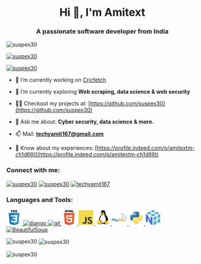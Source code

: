 <h1 align="center">Hi 👋, I'm Amitext</h1>
<h3 align="center">A passionate software developer from India</h3>

<p align="left"> <img src="https://komarev.com/ghpvc/?username=suspex30&label=Profile%20views&color=0e75b6&style=flat" alt="suspex30" /> </p>

<p align="left"> <a href="https://github.com/ryo-ma/github-profile-trophy"><img src="https://github-profile-trophy.vercel.app/?username=suspex30" alt="suspex30" /></a> </p>

<p align="left"> <a href="https://twitter.com/suspex30" target="blank"><img src="https://img.shields.io/twitter/follow/suspex30?logo=twitter&style=for-the-badge" alt="suspex30" /></a> </p>

- 🔭 I’m currently working on [Cricfetch](https://github.com/suspex30/CricFetch)

- 🌱 I’m currently exploring **Web scraping, data science & web security**

- 👨‍💻 Checkout my projects at: [https://github.com/suspex30](https://github.com/suspex30)

- 💬 Ask me about: **Cyber security, data science & more.**

- 📫 Mail: **techyamit167@gmail.com**

- 📄 Know about my experiences: [https://profile.indeed.com/p/amitextm-ch1d66t](https://profile.indeed.com/p/amitextm-ch1d66t)

<h3 align="left">Connect with me:</h3>
<p align="left">
<a href="https://twitter.com/suspex30" target="blank"><img align="center" src="https://raw.githubusercontent.com/rahuldkjain/github-profile-readme-generator/master/src/images/icons/Social/twitter.svg" alt="suspex30" height="30" width="40" /></a>
<a href="https://instagram.com/suspex30" target="blank"><img align="center" src="https://raw.githubusercontent.com/rahuldkjain/github-profile-readme-generator/master/src/images/icons/Social/instagram.svg" alt="suspex30" height="30" width="40" /></a>
<a href="https://www.hackerrank.com/techyamit167" target="blank"><img align="center" src="https://raw.githubusercontent.com/rahuldkjain/github-profile-readme-generator/master/src/images/icons/Social/hackerrank.svg" alt="techyamit167" height="30" width="40" /></a>
</p>

<h3 align="left">Languages and Tools:</h3>
<p align="left"> 
  <a href="https://www.w3schools.com/css/" target="_blank" rel="noreferrer"> <img src="https://raw.githubusercontent.com/devicons/devicon/master/icons/css3/css3-original-wordmark.svg" alt="css3" width="40" height="40"/> </a> 
  <a href="https://www.djangoproject.com/" target="_blank" rel="noreferrer"> <img src="https://cdn.worldvectorlogo.com/logos/django.svg" alt="django" width="40" height="40"/> </a> 
  <a href="https://git-scm.com/" target="_blank" rel="noreferrer"> <img src="https://www.vectorlogo.zone/logos/git-scm/git-scm-icon.svg" alt="git" width="40" height="40"/> </a> 
  <a href="https://www.w3.org/html/" target="_blank" rel="noreferrer"> <img src="https://raw.githubusercontent.com/devicons/devicon/master/icons/html5/html5-original-wordmark.svg" alt="html5" width="40" height="40"/> </a> 
  <a href="https://developer.mozilla.org/en-US/docs/Web/JavaScript" target="_blank" rel="noreferrer"> <img src="https://raw.githubusercontent.com/devicons/devicon/master/icons/javascript/javascript-original.svg" alt="javascript" width="40" height="40"/> </a> 
  <a href="https://www.linux.org/" target="_blank" rel="noreferrer"> <img src="https://raw.githubusercontent.com/devicons/devicon/master/icons/linux/linux-original.svg" alt="linux" width="40" height="40"/> </a> 
  <a href="https://www.mysql.com/" target="_blank" rel="noreferrer"> <img src="https://raw.githubusercontent.com/devicons/devicon/master/icons/mysql/mysql-original-wordmark.svg" alt="mysql" width="40" height="40"/> </a> 
  <a href="https://www.python.org" target="_blank" rel="noreferrer"> <img src="https://raw.githubusercontent.com/devicons/devicon/master/icons/python/python-original.svg" alt="python" width="40" height="40"/> </a>
  <a href="https://numpy.org/" target="_blank" rel="noreferrer"> <img src="https://raw.githubusercontent.com/devicons/devicon/master/icons/numpy/numpy-original.svg" alt="numpy" width="40" height="40"/> </a>
  <a href="https://www.crummy.com/software/BeautifulSoup/" target="_blank" rel="noreferrer"> <img src="https://raw.githubusercontent.com/devicons/devicon/master/icons/beautifulsoup/beautifulsoup-original.svg" alt="BeautifulSoup" width="40" height="40"/> </a>
</p>

<p><img align="left" src="https://github-readme-stats.vercel.app/api/top-langs?username=suspex30&show_icons=true&locale=en&layout=compact" alt="suspex30" /></p>

<p>&nbsp;<img align="center" src="https://github-readme-stats.vercel.app/api?username=suspex30&show_icons=true&locale=en" alt="suspex30" /></p>

<p><img align="center" src="https://github-readme-streak-stats.herokuapp.com/?user=suspex30&" alt="suspex30" /></p>
